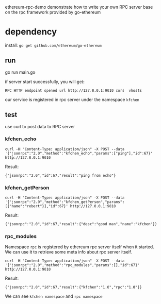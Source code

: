 
ethereum-rpc-demo demonstrate how to write your own RPC server base on the rpc framework provided by go-ethereum

# dependency
install: `go get github.com/ethereum/go-ethereum`

## run
go run main.go

if server start successfully, you will get:
```
RPC HTTP endpoint opened url http://127.0.0.1:9010 cors  vhosts
```

our service is registered in rpc server under the namespace `kfchen`

## test
use curl to post data to RPC server

### kfchen_echo
```
curl -H "Content-Type: application/json" -X POST --data '{"jsonrpc":"2.0","method":"kfchen_echo","params":["ping"],"id":67}' http://127.0.0.1:9010
```

Result:
```
{"jsonrpc":"2.0","id":67,"result":"ping from echo"}
```

### kfchen_getPerson
```
curl -H "Content-Type: application/json" -X POST --data '{"jsonrpc":"2.0","method":"kfchen_getPerson","params":[{"name":"robert"}],"id":67}' http://127.0.0.1:9010
```

Result:
```
{"jsonrpc":"2.0","id":67,"result":{"desc":"good man","name":"kfchen"}}
```

### rpc_modules
Namespace `rpc` is registered by ethereum rpc server itself when it started. We can use it to retrieve some meta info about rpc server itself.

```
curl -H "Content-Type: application/json" -X POST --data '{"jsonrpc":"2.0","method":"rpc_modules","params":[],"id":67}' http://127.0.0.1:9010
```

Result:
```
{"jsonrpc":"2.0","id":67,"result":{"kfchen":"1.0","rpc":"1.0"}}
```

We can see `kfchen namespace` and `rpc namespace`